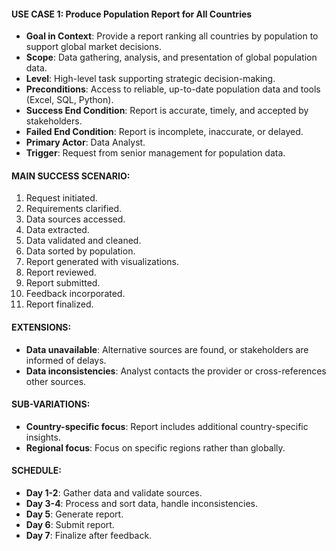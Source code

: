 #### **USE CASE 1: Produce Population Report for All Countries**

- **Goal in Context**: Provide a report ranking all countries by population to support global market decisions.
- **Scope**: Data gathering, analysis, and presentation of global population data.
- **Level**: High-level task supporting strategic decision-making.
- **Preconditions**: Access to reliable, up-to-date population data and tools (Excel, SQL, Python).
- **Success End Condition**: Report is accurate, timely, and accepted by stakeholders.
- **Failed End Condition**: Report is incomplete, inaccurate, or delayed.
- **Primary Actor**: Data Analyst.
- **Trigger**: Request from senior management for population data.

#### **MAIN SUCCESS SCENARIO**:
1. Request initiated.
2. Requirements clarified.
3. Data sources accessed.
4. Data extracted.
5. Data validated and cleaned.
6. Data sorted by population.
7. Report generated with visualizations.
8. Report reviewed.
9. Report submitted.
10. Feedback incorporated.
11. Report finalized.

#### **EXTENSIONS**:
- **Data unavailable**: Alternative sources are found, or stakeholders are informed of delays.
- **Data inconsistencies**: Analyst contacts the provider or cross-references other sources.

#### **SUB-VARIATIONS**:
- **Country-specific focus**: Report includes additional country-specific insights.
- **Regional focus**: Focus on specific regions rather than globally.

#### **SCHEDULE**:
- **Day 1-2**: Gather data and validate sources.
- **Day 3-4**: Process and sort data, handle inconsistencies.
- **Day 5**: Generate report.
- **Day 6**: Submit report.
- **Day 7**: Finalize after feedback.

